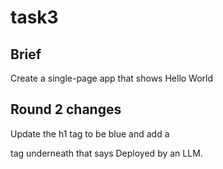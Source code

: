 # task3

## Brief

Create a single-page app that shows Hello World


## Round 2 changes

Update the h1 tag to be blue and add a <p> tag underneath that says Deployed by an LLM.

